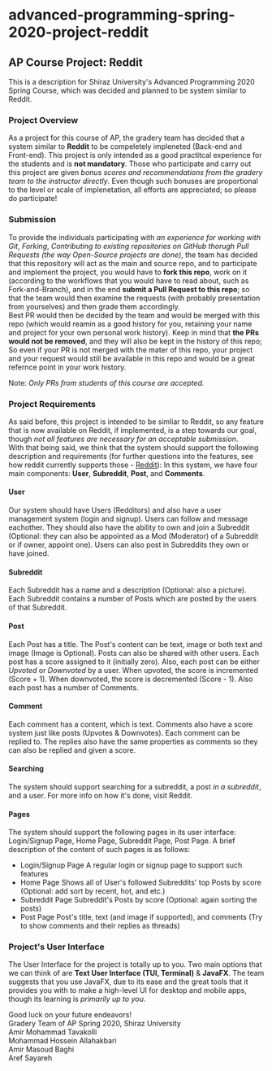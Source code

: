 # advanced-programming-spring-2020-project-reddit

## AP Course Project: Reddit
This is a description for Shiraz University's Advanced Programming 2020 Spring Course, which was decided and planned to be system similar to Reddit.

### Project Overview
As a project for this course of AP, the gradery team has decided that a system similar to **Reddit** to be compeletely impleneted (Back-end and Front-end). This project is only intended as a good practitcal experience for the students and is **not mandatory**. Those who participate and carry out this project are given *bonus scores and recommendations from the gradery team to the instructor directly*. Even though such bonuses are proportional to the level or scale of implenetation, all efforts are appreciated; so please do participate!

### Submission
To provide the individuals participating with *an experience for working with Git*, *Forking*, *Contributing to existing repositories on GitHub thorugh Pull Requests (the way Open-Source projects are done)*, the team has decided that this repository will act as the main and source repo, and to participate and implement the project, you would have to **fork this repo**, work on it (according to the workflows that you would have to read about, such as Fork-and-Branch), and in the end **submit a Pull Request to this repo**; so that the team would then examine the requests (with probably presentation from yourselves) and then grade them accordingly.<br /> Best PR would then be decided by the team and would be merged with this repo (which would reamin as a good history for you, retaining your name and project for your own personal work history). Keep in mind that **the PRs would not be removed**, and they will also be kept in the history of this repo; So even if your PR is not merged with the mater of this repo, your project and your request would still be available in this repo and would be a great refernce point in your work history.<br/>

Note: *Only PRs from students of this course are accepted.*

### Project Requirements
As said before, this project is intended to be simliar to Reddit, so any feature that is now available on Reddit, if implemented, is a step towards our goal, though *not all features are necessary for an acceptable submission*.<br />
With that being said, we think that the system should support the following description and requirements (for further questions into the features, see how reddit currently supports those - [Reddit](https://www.reddit.com/)):
In this system, we have four main components: **User**, **Subreddit**, **Post**, and **Comments**.

#### User
Our system should have Users (Redditors) and also have a user management system (login and signup). Users can follow and message eachother. They should also have the ability to own and join a Subreddit (Optional: they can also be appointed as a Mod (Moderator) of a Subreddit or if owner, appoint one). Users can also post in Subreddits they own or have joined.

#### Subreddit
Each Subreddit has a name and a description (Optional: also a picture). Each Subreddit contains a number of Posts which are posted by the users of that Subreddit.

#### Post
Each Post has a title. The Post's content can be text, image or both text and image (Image is Optional). Posts can also be shared with other users. Each post has a score assigned to it (initially zero). Also, each post can be either *Upvoted* or *Downvoted* by a user. When upvoted, the score is incremented (Score + 1). When downvoted, the score is decremented (Score - 1). Also each post has a number of Comments.

#### Comment
Each comment has a content, which is text. Comments also have a score system just like posts (Upvotes & Downvotes). Each comment can be replied to. The replies also have the same properties as comments so they can also be replied and given a score.


#### Searching
The system should support searching for a subreddit, a post *in a subreddit*, and a user. For more info on how it's done, visit Reddit.


#### Pages
The system should support the following pages in its user interface: Login/Signup Page, Home Page, Subreddit Page, Post Page.
A brief description of the content of such pages is as follows:
- Login/Signup Page
	A regular login or signup page to support such features
- Home Page
	Shows all of User's followed Subreddits' top Posts by score (Optional: add sort by recent, hot, and etc.)
- Subreddit Page
	Subreddit's Posts by score (Optional: again sorting the posts)
- Post Page
	Post's title, text (and image if supported), and comments (Try to show comments and their replies as threads) 


### Project's User Interface
The User Interface for the project is totally up to you. Two main options that we can think of are **Text User Interface (TUI, Terminal)** & **JavaFX**. The team suggests that you use JavaFX, due to its ease and the great tools that it provides you with to make a high-level UI for desktop and mobile apps, though its learning is *primarily up to you*.



Good luck on your future endeavors!<br />
Gradery Team of AP Spring 2020, Shiraz University<br />
Amir Mohammad Tavakolli<br />
Mohammad Hossein Allahakbari<br />
Amir Masoud Baghi<br />
Aref Sayareh<br />

